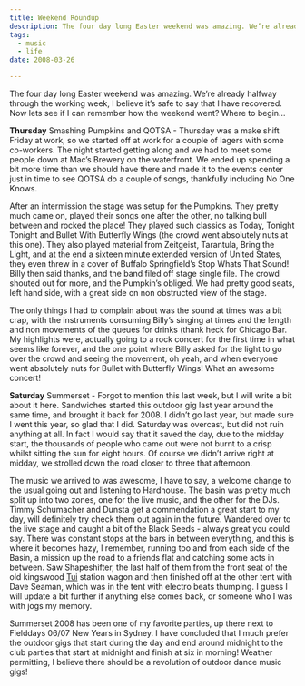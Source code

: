 ```yaml
---
title: Weekend Roundup
description: The four day long Easter weekend was amazing. We’re already halfway through the working week, I believe it’s safe to say that I have recovered. Now lets see if I can remember how the weekend went? Where to begin…
tags:
  - music
  - life
date: 2008-03-26

---
```


The four day long Easter weekend was amazing. We’re already halfway through the working week, I believe it’s safe to say that I have recovered. Now lets see if I can remember how the weekend went? Where to begin…

**Thursday** Smashing Pumpkins and QOTSA - Thursday was a make shift Friday at work, so we started off at work for a couple of lagers with some co-workers. The night started getting along and we had to meet some people down at Mac’s Brewery on the waterfront. We ended up spending a bit more time than we should have there and made it to the events center just in time to see QOTSA do a couple of songs, thankfully including No One Knows.

After an intermission the stage was setup for the Pumpkins. They pretty much came on, played their songs one after the other, no talking bull between and rocked the place! They played such classics as Today, Tonight Tonight and Bullet With Butterfly Wings (the crowd went absolutely nuts at this one). They also played material from Zeitgeist, Tarantula, Bring the Light, and at the end a sixteen minute extended version of United States, they even threw in a cover of Buffalo Springfield’s Stop Whats That Sound! Billy then said thanks, and the band filed off stage single file. The crowd shouted out for more, and the Pumpkin’s obliged. We had pretty good seats, left hand side, with a great side on non obstructed view of the stage. 

The only things I had to complain about was the sound at times was a bit crap, with the instruments consuming Billy’s singing at times and the length and non movements of the queues for drinks (thank heck for Chicago Bar. My highlights were, actually going to a rock concert for the first time in what seems like forever, and the one point where Billy asked for the light to go over the crowd and seeing the movement, oh yeah, and when everyone went absolutely nuts for Bullet with Butterfly Wings! What an awesome concert!

**Saturday** Summerset - Forgot to mention this last week, but I will write a bit about it here. Sandwiches started this outdoor gig last year around the same time, and brought it back for 2008. I didn’t go last year, but made sure I went this year, so glad that I did. Saturday was overcast, but did not ruin anything at all. In fact I would say that it saved the day, due to the midday start, the thousands of people who came out were not burnt to a crisp whilst sitting the sun for eight hours. Of course we didn’t arrive right at midday, we strolled down the road closer to three that afternoon.

The music we arrived to was awesome, I have to say, a welcome change to the usual going out and listening to Hardhouse. The basin was pretty much split up into two zones, one for the live music, and the other for the DJs. Timmy Schumacher and Dunsta get a commendation a great start to my day, will definitely try check them out again in the future. Wandered over to the live stage and caught a bit of the Black Seeds - always great you could say. There was constant stops at the bars in between everything, and this is where it becomes hazy, I remember, running too and from each side of the Basin, a mission up the road to a friends flat and catching some acts in between. Saw Shapeshifter, the last half of them from the front seat of the old kingswood [Tui](http://web.archive.org/web/20080413075801/http://www.tui.co.nz/) station wagon and then finished off at the other tent with Dave Seaman, which was in the tent with electro beats thumping. I guess I will update a bit further if anything else comes back, or someone who I was with jogs my memory. 

Summerset 2008 has been one of my favorite parties, up there next to Fielddays 06/07 New Years in Sydney. I have concluded that I much prefer the outdoor gigs that start during the day and end around midnight to the club parties that start at midnight and finish at six in morning! Weather permitting, I believe there should be a revolution of outdoor dance music gigs!